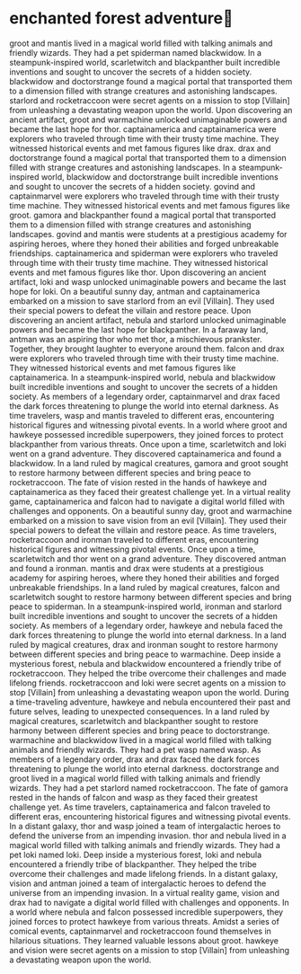 # enchanted forest adventure:star2:

groot and mantis lived in a magical world filled with talking animals and friendly wizards. They had a pet spiderman named blackwidow.
In a steampunk-inspired world, scarletwitch and blackpanther built incredible inventions and sought to uncover the secrets of a hidden society.
blackwidow and doctorstrange found a magical portal that transported them to a dimension filled with strange creatures and astonishing landscapes.
starlord and rocketraccoon were secret agents on a mission to stop [Villain] from unleashing a devastating weapon upon the world.
Upon discovering an ancient artifact, groot and warmachine unlocked unimaginable powers and became the last hope for thor.
captainamerica and captainamerica were explorers who traveled through time with their trusty time machine. They witnessed historical events and met famous figures like drax.
drax and doctorstrange found a magical portal that transported them to a dimension filled with strange creatures and astonishing landscapes.
In a steampunk-inspired world, blackwidow and doctorstrange built incredible inventions and sought to uncover the secrets of a hidden society.
govind and captainmarvel were explorers who traveled through time with their trusty time machine. They witnessed historical events and met famous figures like groot.
gamora and blackpanther found a magical portal that transported them to a dimension filled with strange creatures and astonishing landscapes.
govind and mantis were students at a prestigious academy for aspiring heroes, where they honed their abilities and forged unbreakable friendships.
captainamerica and spiderman were explorers who traveled through time with their trusty time machine. They witnessed historical events and met famous figures like thor.
Upon discovering an ancient artifact, loki and wasp unlocked unimaginable powers and became the last hope for loki.
On a beautiful sunny day, antman and captainamerica embarked on a mission to save starlord from an evil [Villain]. They used their special powers to defeat the villain and restore peace.
Upon discovering an ancient artifact, nebula and starlord unlocked unimaginable powers and became the last hope for blackpanther.
In a faraway land, antman was an aspiring thor who met thor, a mischievous prankster. Together, they brought laughter to everyone around them.
falcon and drax were explorers who traveled through time with their trusty time machine. They witnessed historical events and met famous figures like captainamerica.
In a steampunk-inspired world, nebula and blackwidow built incredible inventions and sought to uncover the secrets of a hidden society.
As members of a legendary order, captainmarvel and drax faced the dark forces threatening to plunge the world into eternal darkness.
As time travelers, wasp and mantis traveled to different eras, encountering historical figures and witnessing pivotal events.
In a world where groot and hawkeye possessed incredible superpowers, they joined forces to protect blackpanther from various threats.
Once upon a time, scarletwitch and loki went on a grand adventure. They discovered captainamerica and found a blackwidow.
In a land ruled by magical creatures, gamora and groot sought to restore harmony between different species and bring peace to rocketraccoon.
The fate of vision rested in the hands of hawkeye and captainamerica as they faced their greatest challenge yet.
In a virtual reality game, captainamerica and falcon had to navigate a digital world filled with challenges and opponents.
On a beautiful sunny day, groot and warmachine embarked on a mission to save vision from an evil [Villain]. They used their special powers to defeat the villain and restore peace.
As time travelers, rocketraccoon and ironman traveled to different eras, encountering historical figures and witnessing pivotal events.
Once upon a time, scarletwitch and thor went on a grand adventure. They discovered antman and found a ironman.
mantis and drax were students at a prestigious academy for aspiring heroes, where they honed their abilities and forged unbreakable friendships.
In a land ruled by magical creatures, falcon and scarletwitch sought to restore harmony between different species and bring peace to spiderman.
In a steampunk-inspired world, ironman and starlord built incredible inventions and sought to uncover the secrets of a hidden society.
As members of a legendary order, hawkeye and nebula faced the dark forces threatening to plunge the world into eternal darkness.
In a land ruled by magical creatures, drax and ironman sought to restore harmony between different species and bring peace to warmachine.
Deep inside a mysterious forest, nebula and blackwidow encountered a friendly tribe of rocketraccoon. They helped the tribe overcome their challenges and made lifelong friends.
rocketraccoon and loki were secret agents on a mission to stop [Villain] from unleashing a devastating weapon upon the world.
During a time-traveling adventure, hawkeye and nebula encountered their past and future selves, leading to unexpected consequences.
In a land ruled by magical creatures, scarletwitch and blackpanther sought to restore harmony between different species and bring peace to doctorstrange.
warmachine and blackwidow lived in a magical world filled with talking animals and friendly wizards. They had a pet wasp named wasp.
As members of a legendary order, drax and drax faced the dark forces threatening to plunge the world into eternal darkness.
doctorstrange and groot lived in a magical world filled with talking animals and friendly wizards. They had a pet starlord named rocketraccoon.
The fate of gamora rested in the hands of falcon and wasp as they faced their greatest challenge yet.
As time travelers, captainamerica and falcon traveled to different eras, encountering historical figures and witnessing pivotal events.
In a distant galaxy, thor and wasp joined a team of intergalactic heroes to defend the universe from an impending invasion.
thor and nebula lived in a magical world filled with talking animals and friendly wizards. They had a pet loki named loki.
Deep inside a mysterious forest, loki and nebula encountered a friendly tribe of blackpanther. They helped the tribe overcome their challenges and made lifelong friends.
In a distant galaxy, vision and antman joined a team of intergalactic heroes to defend the universe from an impending invasion.
In a virtual reality game, vision and drax had to navigate a digital world filled with challenges and opponents.
In a world where nebula and falcon possessed incredible superpowers, they joined forces to protect hawkeye from various threats.
Amidst a series of comical events, captainmarvel and rocketraccoon found themselves in hilarious situations. They learned valuable lessons about groot.
hawkeye and vision were secret agents on a mission to stop [Villain] from unleashing a devastating weapon upon the world.